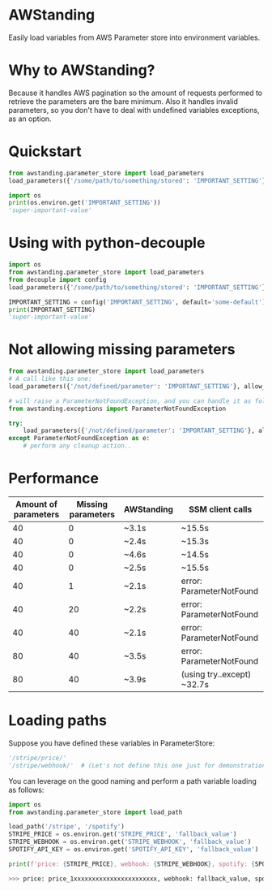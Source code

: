 # AWStanding
Easily load variables from AWS Parameter store into environment variables.

# Why to AWStanding?
Because it handles AWS pagination so the amount of requests performed to retrieve the parameters are the bare minimum.
Also it handles invalid parameters, so you don't have to deal with undefined variables exceptions, as an option. 

# Quickstart
```python
from awstanding.parameter_store import load_parameters
load_parameters({'/some/path/to/something/stored': 'IMPORTANT_SETTING'})

import os
print(os.environ.get('IMPORTANT_SETTING'))
'super-important-value'
```

# Using with python-decouple
```python
import os
from awstanding.parameter_store import load_parameters
from decouple import config
load_parameters({'/some/path/to/something/stored': 'IMPORTANT_SETTING'})

IMPORTANT_SETTING = config('IMPORTANT_SETTING', default='some-default')
print(IMPORTANT_SETTING)
'super-important-value'
```

# Not allowing missing parameters
```python
from awstanding.parameter_store import load_parameters
# A call like this one:
load_parameters({'/not/defined/parameter': 'IMPORTANT_SETTING'}, allow_invalid=False)

# will raise a ParameterNotFoundException, and you can handle it as follows:
from awstanding.exceptions import ParameterNotFoundException

try:
    load_parameters({'/not/defined/parameter': 'IMPORTANT_SETTING'}, allow_invalid=False)
except ParameterNotFoundException as e:
    # perform any cleanup action..
```

# Performance

| Amount of parameters | Missing parameters | AWStanding | SSM client calls |
| --- | --- | --- | ---|
| 40 | 0 | ~3.1s| ~15.5s |
| 40 | 0 | ~2.4s| ~15.3s |
| 40 | 0 | ~4.6s| ~14.5s |
| 40 | 0 | ~2.5s| ~15.5s |
| 40 | 1 | ~2.1s| error: ParameterNotFound |
| 40 | 20 | ~2.2s| error: ParameterNotFound |
| 40 | 40 | ~2.1s| error: ParameterNotFound |
| 80 | 40 | ~3.5s| error: ParameterNotFound |
| 80 | 40 | ~3.9s| (using try..except) ~32.7s |

# Loading paths
Suppose you have defined these variables in ParameterStore:
```python
'/stripe/price/'
'/stripe/webhook/'  # (Let's not define this one just for demonstration)
```
You can leverage on the good naming and perform a path variable loading as follows:

```python
import os
from awstanding.parameter_store import load_path

load_path('/stripe', '/spotify')
STRIPE_PRICE = os.environ.get('STRIPE_PRICE', 'fallback_value')
STRIPE_WEBHOOK = os.environ.get('STRIPE_WEBHOOK', 'fallback_value')
SPOTIFY_API_KEY = os.environ.get('SPOTIFY_API_KEY', 'fallback_value')

print(f'price: {STRIPE_PRICE}, webhook: {STRIPE_WEBHOOK}, spotify: {SPOTIFY_API_KEY}')

>>> price: price_1xxxxxxxxxxxxxxxxxxxxxxx, webhook: fallback_value, spotify: fallback_value
```
